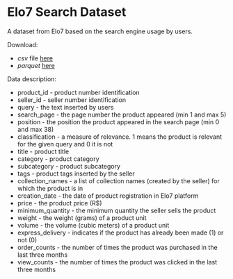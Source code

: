 # Elo7 Search Dataset

A dataset from Elo7 based on the search engine usage by users.

Download: 
- _csv_ file [here](https://elo7-datasets.s3.amazonaws.com/elo7-search-dataset/elo7_search_dataset.tar.gz)  
- _parquet_ [here](https://elo7-datasets.s3.amazonaws.com/elo7-search-dataset/elo7-search-dataset-parquet/)

Data description: 

- product_id - product number identification  
- seller_id - seller number identification  
- query - the text inserted by users  
- search_page - the page number the product appeared (min 1 and max 5)  
- position - the position the product appeared in the search page (min 0 and max 38)
- classification - a measure of relevance. 1 means the product is relevant for the given query and 0 it is not  
- title - product title  
- category - product category  
- subcategory - product subcategory  
- tags - product tags inserted by the seller  
- collection_names - a list of collection names (created by the seller) for which the product is in  
- creation_date - the date of product registration in Elo7 platform  
- price - the product price (R$)  
- minimum_quantity - the minimum quantity the seller sells the product  
- weight - the weight (grams) of a product unit  
- volume - the volume (cubic meters) of a product unit  
- express_delivery - indicates if the product has already been made (1) or not (0)
- order_counts - the number of times the product was purchased in the last three months  
- view_counts - the number of times the product was clicked in the last three months  